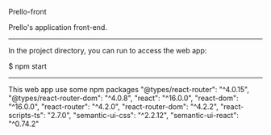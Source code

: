 
Prello-front

Prello's application front-end.

- - - - - - - - -

In the project directory, you can run to access the web app:

$ npm start

- - - - - - - - -

This web app use some npm packages
    "@types/react-router": "^4.0.15",
    "@types/react-router-dom": "^4.0.8",
    "react": "^16.0.0",
    "react-dom": "^16.0.0",
    "react-router": "^4.2.0",
    "react-router-dom": "^4.2.2",
    "react-scripts-ts": "2.7.0",
    "semantic-ui-css": "^2.2.12",
    "semantic-ui-react": "^0.74.2"


